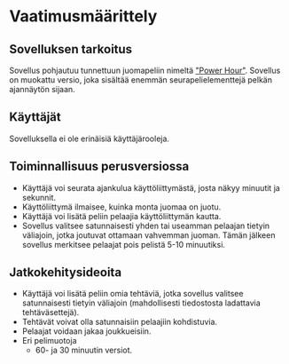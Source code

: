 # Vaatimusmäärittely

## Sovelluksen tarkoitus

Sovellus pohjautuu tunnettuun juomapeliin nimeltä ["Power Hour"](https://en.wikipedia.org/wiki/Power_hour). Sovellus on muokattu versio, joka sisältää enemmän seurapelielementtejä pelkän ajannäytön sijaan.

## Käyttäjät

Sovelluksella ei ole erinäisiä käyttäjärooleja. 

## Toiminnallisuus perusversiossa

- Käyttäjä voi seurata ajankulua käyttöliittymästä, josta näkyy minuutit ja sekunnit.
- Käyttöliittymä ilmaisee, kuinka monta juomaa on juotu.
- Käyttäjä voi lisätä peliin pelaajia käyttöliittymän kautta.
- Sovellus valitsee satunnaisesti yhden tai useamman pelaajan tietyin väliajoin, jotka joutuvat ottamaan vahvemman juoman. Tämän jälkeen sovellus merkitsee pelaajat pois pelistä 5-10 minuutiksi.

## Jatkokehitysideoita

- Käyttäjä voi lisätä peliin omia tehtäviä, jotka sovellus valitsee satunnaisesti tietyin väliajoin (mahdollisesti tiedostosta ladattavia tehtäväsettejä).
- Tehtävät voivat olla satunnaisiin pelaajiin kohdistuvia.
- Pelaajat voidaan jakaa joukkueisiin.
- Eri pelimuotoja
	- 60- ja 30 minuutin versiot.  

